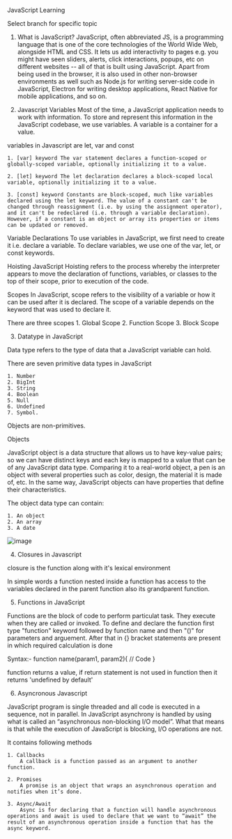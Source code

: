 JavaScript Learning 

Select branch for specific topic

1. What is JavaScript?
JavaScript, often abbreviated JS, is a programming language that is one of the core technologies of the World Wide Web, alongside HTML and CSS. It lets us add interactivity to pages e.g. you might have seen sliders, alerts, click interactions, popups, etc on different websites -- all of that is built using JavaScript. Apart from being used in the browser, it is also used in other non-browser environments as well such as Node.js for writing server-side code in JavaScript, Electron for writing desktop applications, React Native for mobile applications, and so on.

2. Javascript Variables
Most of the time, a JavaScript application needs to work with information. To store and represent this information in the JavaScript codebase, we use variables. A variable is a container for a value.

variables in Javascript are let, var and const

    1. [var] keyword The var statement declares a function-scoped or globally-scoped variable, optionally initializing it to a value.

    2. [let] keyword The let declaration declares a block-scoped local variable, optionally initializing it to a value.

    3. [const] keyword Constants are block-scoped, much like variables declared using the let keyword. The value of a constant can't be changed through reassignment (i.e. by using the assignment operator), and it can't be redeclared (i.e. through a variable declaration). However, if a constant is an object or array its properties or items can be updated or removed.

Variable Declarations To use variables in JavaScript, we first need to create it i.e. declare a variable. To declare variables, we use one of the var, let, or const keywords.

Hoisting JavaScript Hoisting refers to the process whereby the interpreter appears to move the declaration of functions, variables, or classes to the top of their scope, prior to execution of the code.

Scopes In JavaScript, scope refers to the visibility of a variable or how it can be used after it is declared. The scope of a variable depends on the keyword that was used to declare it.

There are three scopes 1. Global Scope 2. Function Scope 3. Block Scope


3. Datatype in JavaScript

Data type refers to the type of data that a JavaScript variable can hold. 

There are seven primitive data types in JavaScript 
   
    1. Number
    2. BigInt
    3. String
    4. Boolean
    5. Null
    6. Undefined 
    7. Symbol. 

Objects are non-primitives.

Objects

JavaScript object is a data structure that allows us to have key-value pairs; so we can have distinct keys and each key is mapped to a value that can be of any JavaScript data type. Comparing it to a real-world object, a pen is an object with several properties such as color, design, the material it is made of, etc. In the same way, JavaScript objects can have properties that define their characteristics.

The object data type can contain:

    1. An object
    2. An array
    3. A date


![image](https://user-images.githubusercontent.com/85476487/215725843-7dd077df-1f7f-41c8-a556-886bf87f4258.png)


4. Closures in Javascript

closure is the function along with it's lexical environment

In simple words a function nested inside a function has access to the variables declared in the parent function also its grandparent function.


5. Functions in JavaScript

Functions are the block of code to perform particulat task.
They execute when they are called or invoked. 
To define and declare the function first type "function" keyword followed by function name and then "()" for parameters and arguement. After that in {} bracket statements are present in which required calculation is done

Syntax:- 
function name(param1, param2){
    // Code
}

function returns a value, if return statement is not used in function then it returns 'undefined by default'

6. Asyncronous Javascript

JavaScript program is single threaded and all code is executed in a sequence, not in parallel. In JavaScript asynchrony is handled by using what is called an “asynchronous non-blocking I/O model”. What that means is that while the execution of JavaScript is blocking, I/O operations are not. 

It contains following methods
    
    1. Callbacks
        A callback is a function passed as an argument to another function.

    2. Promises
        A promise is an object that wraps an asynchronous operation and notifies when it’s done. 

    3. Async/Await
        Async is for declaring that a function will handle asynchronous operations and await is used to declare that we want to “await” the result of an asynchronous operation inside a function that has the async keyword.



